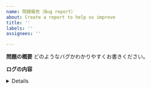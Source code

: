 ```yaml
---
name: 問題報告（Bug report）
about: Create a report to help us improve
title: ''
labels: ''
assignees: ''

---
```


**問題の概要**
どのようなバグかわかりやすくお書きください。

**ログの内容**
<details>

```
プライバシー的に問題がない内容であればCopy Resultボタンでコピーしたログをここにペーストしてください。
```
</details>

